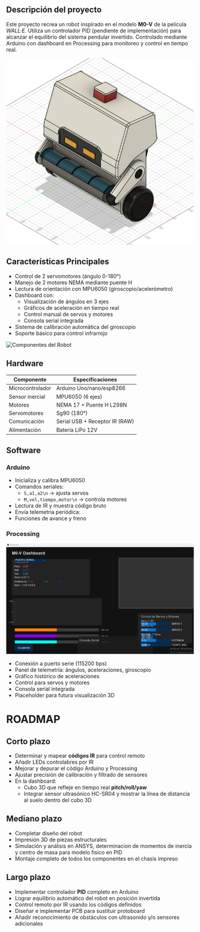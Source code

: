 
## Descripción del proyecto

Este proyecto recrea un robot inspirado en el modelo **M0-V** de la película *WALL·E*. Utiliza un controlador PID (pendiente de implementación) para alcanzar el equilibrio del sistema pendular invertido. Controlado mediante Arduino con dashboard en Processing para monitoreo y control en tiempo real.

![Diseño del Robot](Design/A.png "Diseño del Robot")
## Características Principales
- Control de 2 servomotores (ángulo 0-180°)
- Manejo de 2 motores NEMA mediante puente H
- Lectura de orientación con MPU6050 (giroscopio/acelerómetro)
- Dashboard con:
  - Visualización de ángulos en 3 ejes
  - Gráficos de aceleración en tiempo real
  - Control manual de servos y motores
  - Consola serial integrada
- Sistema de calibración automática del giroscopio
- Soporte básico para control infrarrojo

  
![Componentes del Robot](Design/Animation2.gif "Componentes")


## Hardware
| Componente               | Especificaciones                     |
|--------------------------|--------------------------------------|
| Microcontrolador         | Arduino Uno/nano/esp8266             |
| Sensor inercial          | MPU6050 (6 ejes)                     |
| Motores                  | NEMA 17 + Puente H L298N             |
| Servomotores             | Sg90 (180°)                          |
| Comunicación             | Serial USB + Receptor IR (RAW)       |
| Alimentación             | Batería LiPo 12V                     |

## Software

### Arduino

- Inicializa y calibra MPU6050  
- Comandos seriales:  
  - `S,a1,a2\n` → ajusta servos  
  - `M,vel,tiempo,motor\n` → controla motores  
- Lectura de IR y muestra código bruto  
- Envía telemetría periódica:
- Funciones de avance y freno

### Processing

![Dashboard](Design/Animation3.gif "Dashboard")

- Conexión a puerto serie (115200 bps)
- Panel de telemetría: ángulos, aceleraciones, giroscopio
- Gráfico histórico de aceleraciones  
- Control para servos y motores  
- Consola serial integrada  
- Placeholder para futura visualización 3D

# ROADMAP

## Corto plazo

- Determinar y mapear **códigos IR** para control remoto
- Añadir LEDs controlabres por IR  
- Mejorar y depurar el código Arduino y Processing  
- Ajustar precisión de calibración y filtrado de sensores  
- En la dashboard:  
  - Cubo 3D que refleje en tiempo real **pitch/roll/yaw**  
  - Integrar sensor ultrasónico HC-SR04 y mostrar la línea de distancia al suelo dentro del cubo 3D  

## Mediano plazo

- Completar diseño del robot
- Impresión 3D de piezas estructurales  
- Simulación y análisis en ANSYS, determinacion de momentos de inercia y centro de masa para modelo fisico en PID
- Montaje completo de todos los componentes en el chasis impreso

## Largo plazo

- Implementar controlador **PID** completo en Arduino  
- Lograr equilibrio automático del robot en posición invertida  
- Control remoto por IR usando los códigos definidos  
- Diseñar e implementar PCB para sustituir protoboard  
- Añadir reconocimiento de obstáculos con ultrasonido y/o sensores adicionales  

